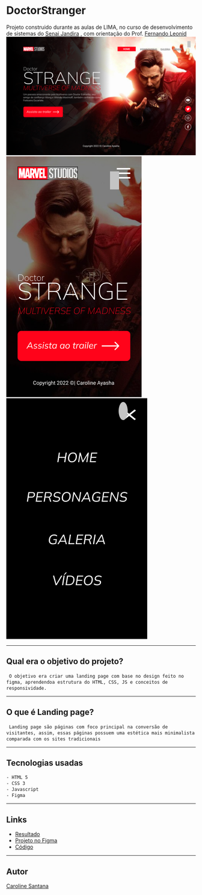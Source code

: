 # DoctorStranger
 Projeto construido durante as aulas de LIMA, no curso de desenvolvimento de sistemas do [Senai Jandira](https://jandira.sp.senai.br/) , com orientação do Prof. [Fernando Leonid](https://github.com/fernandoleonid)
![](./img/Web.png)
![](./img/mobile.png)
![](./img/home.png)

---

## Qual era o objetivo do projeto?

     O objetivo era criar uma landing page com base no design feito no figma, aprendendoa estrutura do HTML, CSS, JS e conceitos de responsividade.

---
## O que é Landing page?

     Landing page são páginas com foco principal na conversão de visitantes, assim, essas páginas possuem uma estética mais minimalista comparada com os sites tradicionais

---
## Tecnologias usadas
    - HTML 5
    - CSS 3
    - Javascript
    - Figma
---
## Links
- [Resultado](https://caroline-santana.github.io/DoctorStranger/)
- [Projeto no Figma](https://www.figma.com/file/e7dAIbARluW1RwSmQjM5gw/LIMA---Stranger2?node-id=0%3A1)
- [Código](https://github.com/Caroline-Santana/DoctorStranger)
---
## Autor
[Caroline Santana](https://github.com/Caroline-Santana)
